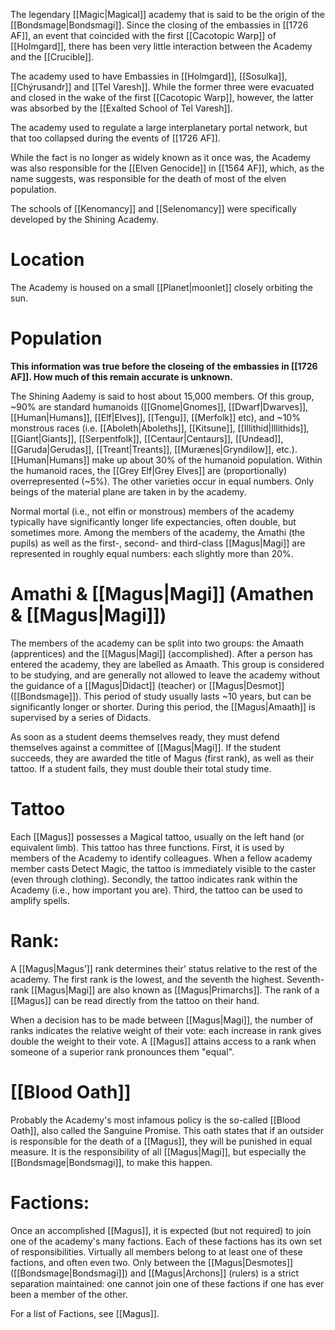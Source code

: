 The legendary [[Magic|Magical]] academy that is said to be the origin of the [[Bondsmage|Bondsmagi]]. Since the closing of the embassies in [[1726 AF]], an event that coincided with the first [[Cacotopic Warp]] of [[Holmgard]], there has been very little interaction between the Academy and the [[Crucible]]. 

The academy used to have Embassies in [[Holmgard]], [[Sosulka]], [[Chýrusandr]] and [[Tel Varesh]]. While the former three were evacuated and closed in the wake of the first [[Cacotopic Warp]], however, the latter was absorbed by the [[Exalted School of Tel Varesh]].

The academy used to regulate a large interplanetary portal network, but that too collapsed during the events of [[1726 AF]].

While the fact is no longer as widely known as it once was, the Academy was also responsible for the [[Elven Genocide]] in [[1564 AF]], which, as the name suggests, was responsible for the death of most of the elven population.

The schools of [[Kenomancy]] and [[Selenomancy]] were specifically developed by the Shining Academy.

# Location
The Academy is housed on a small [[Planet|moonlet]] closely orbiting the sun.

# Population
**This information was true before the closeing of the embassies in [[1726 AF]]. How much of this remain accurate is unknown.**

The Shining Aademy is said to host about 15,000 members. Of this group, ~90% are standard humanoids ([[Gnome|Gnomes]], [[Dwarf|Dwarves]], [[Human|Humans]], [[Elf|Elves]], [[Tengu]], [[Merfolk]] etc), and ~10% monstrous races (i.e. [[Aboleth|Aboleths]], [[Kitsune]], [[Illithid|Illithids]], [[Giant|Giants]], [[Serpentfolk]], [[Centaur|Centaurs]], [[Undead]], [[Garuda|Gerudas]], [[Treant|Treants]], [[Murænes|Gryndilow]], etc.). [[Human|Humans]] make up about 30% of the humanoid population. Within the humanoid races, the [[Grey Elf|Grey Elves]] are (proportionally) overrepresented (~5%). The other varieties occur in equal numbers. Only beings of the material plane are taken in by the academy. 

Normal mortal (i.e., not elfin or monstrous) members of the academy typically have significantly longer life expectancies, often double, but sometimes more. Among the members of the academy, the Amathi (the pupils) as well as the first-, second- and third-class [[Magus|Magi]] are represented in roughly equal numbers: each slightly more than 20%.

# Amathi & [[Magus|Magi]] (Amathen & [[Magus|Magi]])
The members of the academy can be split into two groups: the Amaath (apprentices) and the [[Magus|Magi]] (accomplished). After a person has entered the academy, they are labelled as Amaath. This group is considered to be studying, and are generally not allowed to leave the academy without the guidance of a [[Magus|Didact]] (teacher) or [[Magus|Desmot]] ([[Bondsmage]]). This period of study usually lasts ~10 years, but can be significantly longer or shorter. During this period, the [[Magus|Amaath]] is supervised by a series of Didacts.

As soon as a student deems themselves ready, they must defend themselves against a committee of [[Magus|Magi]]. If the student succeeds, they are awarded the title of Magus (first rank), as well as their tattoo. If a student fails, they must double their total study time.

# Tattoo
Each [[Magus]] possesses a Magical tattoo, usually on the left hand (or equivalent limb). This tattoo has three functions. First, it is used by members of the Academy to identify colleagues. When a fellow academy member casts Detect Magic, the tattoo is immediately visible to the caster (even through clothing). Secondly, the tattoo indicates rank within the Academy (i.e., how important you are). Third, the tattoo can be used to amplify spells.


# Rank:
A [[Magus|Magus’]] rank determines their' status relative to the rest of the academy. The first rank is the lowest, and the seventh the highest. Seventh-rank [[Magus|Magi]] are also known as [[Magus|Primarchs]]. The rank of a [[Magus]] can be read directly from the tattoo on their hand.

When a decision has to be made between [[Magus|Magi]], the number of ranks indicates the relative weight of their vote: each increase in rank gives double the weight to their vote. A [[Magus]] attains access to a rank when someone of a superior rank pronounces them "equal".

 
# [[Blood Oath]]
Probably the Academy's most infamous policy is the so-called [[Blood Oath]], also called the Sanguine Promise. This oath states that if an outsider is responsible for the death of a [[Magus]], they will be punished in equal measure. It is the responsibility of all [[Magus|Magi]], but especially the [[Bondsmage|Bondsmagi]], to make this happen.

#  Factions:
Once an accomplished [[Magus]], it is expected (but not required) to join one of the academy's many factions. Each of these factions has its own set of responsibilities. Virtually all members belong to at least one of these factions, and often even two. Only between the [[Magus|Desmotes]] ([[Bondsmage|Bondsmagi]]) and [[Magus|Archons]] (rulers) is a strict separation maintained: one cannot join one of these factions if one has ever been a member of the other.

For a list of Factions, see [[Magus]].